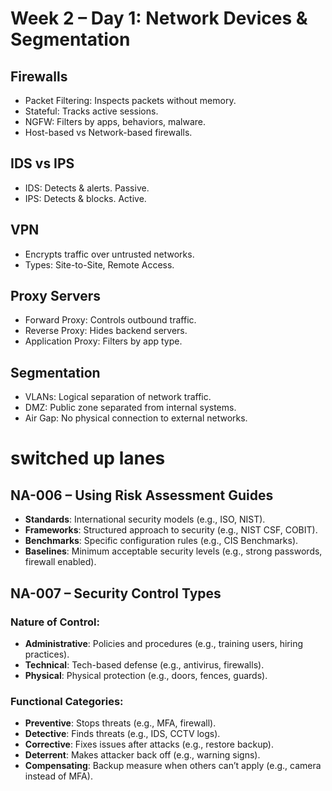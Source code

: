 # Week 2 – Day 1: Network Devices & Segmentation

## Firewalls
- Packet Filtering: Inspects packets without memory.
- Stateful: Tracks active sessions.
- NGFW: Filters by apps, behaviors, malware.
- Host-based vs Network-based firewalls.

## IDS vs IPS
- IDS: Detects & alerts. Passive.
- IPS: Detects & blocks. Active.

## VPN
- Encrypts traffic over untrusted networks.
- Types: Site-to-Site, Remote Access.

## Proxy Servers
- Forward Proxy: Controls outbound traffic.
- Reverse Proxy: Hides backend servers.
- Application Proxy: Filters by app type.

## Segmentation
- VLANs: Logical separation of network traffic.
- DMZ: Public zone separated from internal systems.
- Air Gap: No physical connection to external networks.

# switched up lanes

## NA-006 – Using Risk Assessment Guides

- **Standards**: International security models (e.g., ISO, NIST).
- **Frameworks**: Structured approach to security (e.g., NIST CSF, COBIT).
- **Benchmarks**: Specific configuration rules (e.g., CIS Benchmarks).
- **Baselines**: Minimum acceptable security levels (e.g., strong passwords, firewall enabled).

## NA-007 – Security Control Types

### Nature of Control:
- **Administrative**: Policies and procedures (e.g., training users, hiring practices).
- **Technical**: Tech-based defense (e.g., antivirus, firewalls).
- **Physical**: Physical protection (e.g., doors, fences, guards).

### Functional Categories:
- **Preventive**: Stops threats (e.g., MFA, firewall).
- **Detective**: Finds threats (e.g., IDS, CCTV logs).
- **Corrective**: Fixes issues after attacks (e.g., restore backup).
- **Deterrent**: Makes attacker back off (e.g., warning signs).
- **Compensating**: Backup measure when others can’t apply (e.g., camera instead of MFA).
